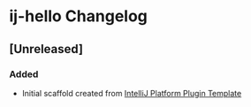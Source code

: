 <!-- Keep a Changelog guide -> https://keepachangelog.com -->

# ij-hello Changelog

## [Unreleased]
### Added
- Initial scaffold created from [IntelliJ Platform Plugin Template](https://github.com/JetBrains/intellij-platform-plugin-template)
